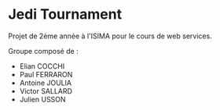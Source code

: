 # Jedi Tournament

Projet de 2ème année à l'ISIMA pour le cours de web services.

Groupe composé de :
 * Elian COCCHI
 * Paul FERRARON
 * Antoine JOULIA
 * Victor SALLARD
 * Julien USSON
